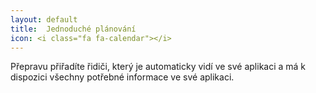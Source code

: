 ```yaml
---
layout: default
title:  Jednoduché plánování
icon: <i class="fa fa-calendar"></i>
---
```


Přepravu přiřadíte řidiči, který je automaticky vidí ve své aplikaci a má k dispozici všechny potřebné informace ve své aplikaci.